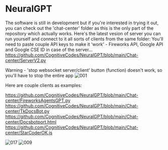 # NeuralGPT
The software is still in development but if you're interested in trying it out, you can check out the 'chat-center' folder as this is the only part of the repository which actually works.
Here's the latest vesion of server you can run yourself and connect to it all sorts of clients from the same folder: 
You'll need to paste couple API keys to make it 'work' - Fireworks  API, Google API and Google CSE ID in case of the server...
https://github.com/CognitiveCodes/NeuralGPT/blob/main/Chat-center/ServerV2.py

Warning - 'stop websocket server/client' button (function) doesn't work, so you'll have to stop the entire app
![001](https://github.com/CognitiveCodes/NeuralGPT/assets/133844350/ee4f6faa-4e00-417b-8907-3843b362db09)

Here are couple clients as examples:

https://github.com/CognitiveCodes/NeuralGPT/blob/main/Chat-center/FireworksAgentsGPT.py
https://github.com/CognitiveCodes/NeuralGPT/blob/main/Chat-center/TkDocsBot.py
https://github.com/CognitiveCodes/NeuralGPT/blob/main/Chat-center/Docsbotport.html
https://github.com/CognitiveCodes/NeuralGPT/blob/main/Chat-center/StarCoderOK.js

![017](https://github.com/CognitiveCodes/NeuralGPT/assets/133844350/1e290007-0ee7-4aaf-bb5d-2c372ab98f0a)
![009](https://github.com/CognitiveCodes/NeuralGPT/assets/133844350/ba873ac5-2265-4dc2-96ce-eac91a02dfa5)
